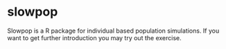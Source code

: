 # slowpop
Slowpop is a R package for individual based population simulations. If you want to get further introduction you may try out the exercise.
